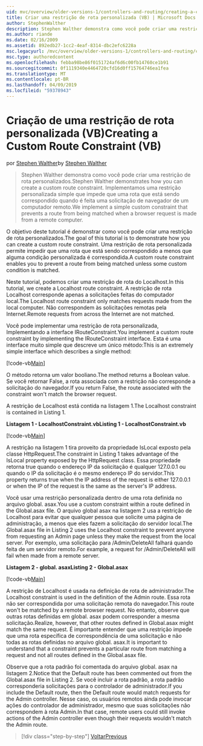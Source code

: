 ```yaml
---
uid: mvc/overview/older-versions-1/controllers-and-routing/creating-a-custom-route-constraint-vb
title: Criar uma restrição de rota personalizada (VB) | Microsoft Docs
author: StephenWalther
description: Stephen Walther demonstra como você pode criar uma restrição de rota personalizados. Implementamos um simples restrição personalizada que impede que uma rota que está sendo correspondido w...
ms.author: riande
ms.date: 02/16/2009
ms.assetid: 892edb27-1cc2-4eaf-8314-dbc2efc6228a
msc.legacyurl: /mvc/overview/older-versions-1/controllers-and-routing/creating-a-custom-route-constraint-vb
msc.type: authoredcontent
ms.openlocfilehash: febba98be86f0151724af6d6c00fb14760ce1b91
ms.sourcegitcommit: 0f1119340e4464720cfd16d0ff15764746ea1fea
ms.translationtype: MT
ms.contentlocale: pt-BR
ms.lasthandoff: 04/09/2019
ms.locfileid: "59378943"
---
```

# <a name="creating-a-custom-route-constraint-vb"></a><span data-ttu-id="82424-104">Criação de uma restrição de rota personalizada (VB)</span><span class="sxs-lookup"><span data-stu-id="82424-104">Creating a Custom Route Constraint (VB)</span></span>

<span data-ttu-id="82424-105">por [Stephen Walther](https://github.com/StephenWalther)</span><span class="sxs-lookup"><span data-stu-id="82424-105">by [Stephen Walther](https://github.com/StephenWalther)</span></span>

> <span data-ttu-id="82424-106">Stephen Walther demonstra como você pode criar uma restrição de rota personalizados.</span><span class="sxs-lookup"><span data-stu-id="82424-106">Stephen Walther demonstrates how you can create a custom route constraint.</span></span> <span data-ttu-id="82424-107">Implementamos uma restrição personalizada simple que impede que uma rota que está sendo correspondido quando é feita uma solicitação de navegador de um computador remoto.</span><span class="sxs-lookup"><span data-stu-id="82424-107">We implement a simple custom constraint that prevents a route from being matched when a browser request is made from a remote computer.</span></span>


<span data-ttu-id="82424-108">O objetivo deste tutorial é demonstrar como você pode criar uma restrição de rota personalizados.</span><span class="sxs-lookup"><span data-stu-id="82424-108">The goal of this tutorial is to demonstrate how you can create a custom route constraint.</span></span> <span data-ttu-id="82424-109">Uma restrição de rota personalizada permite impedir que uma rota que está sendo correspondido a menos que alguma condição personalizada é correspondida.</span><span class="sxs-lookup"><span data-stu-id="82424-109">A custom route constraint enables you to prevent a route from being matched unless some custom condition is matched.</span></span>

<span data-ttu-id="82424-110">Neste tutorial, podemos criar uma restrição de rota do Localhost.</span><span class="sxs-lookup"><span data-stu-id="82424-110">In this tutorial, we create a Localhost route constraint.</span></span> <span data-ttu-id="82424-111">A restrição de rota Localhost corresponde apenas a solicitações feitas do computador local.</span><span class="sxs-lookup"><span data-stu-id="82424-111">The Localhost route constraint only matches requests made from the local computer.</span></span> <span data-ttu-id="82424-112">Não correspondem às solicitações remotas pela Internet.</span><span class="sxs-lookup"><span data-stu-id="82424-112">Remote requests from across the Internet are not matched.</span></span>

<span data-ttu-id="82424-113">Você pode implementar uma restrição de rota personalizada, Implementando a interface IRouteConstraint.</span><span class="sxs-lookup"><span data-stu-id="82424-113">You implement a custom route constraint by implementing the IRouteConstraint interface.</span></span> <span data-ttu-id="82424-114">Esta é uma interface muito simple que descreve um único método:</span><span class="sxs-lookup"><span data-stu-id="82424-114">This is an extremely simple interface which describes a single method:</span></span>

[!code-vb[Main](creating-a-custom-route-constraint-vb/samples/sample1.vb)]

<span data-ttu-id="82424-115">O método retorna um valor booliano.</span><span class="sxs-lookup"><span data-stu-id="82424-115">The method returns a Boolean value.</span></span> <span data-ttu-id="82424-116">Se você retornar False, a rota associada com a restrição não corresponde a solicitação do navegador.</span><span class="sxs-lookup"><span data-stu-id="82424-116">If you return False, the route associated with the constraint won't match the browser request.</span></span>

<span data-ttu-id="82424-117">A restrição de Localhost está contida na listagem 1.</span><span class="sxs-lookup"><span data-stu-id="82424-117">The Localhost constraint is contained in Listing 1.</span></span>

**<span data-ttu-id="82424-118">Listagem 1 - LocalhostConstraint.vb</span><span class="sxs-lookup"><span data-stu-id="82424-118">Listing 1 - LocalhostConstraint.vb</span></span>**

[!code-vb[Main](creating-a-custom-route-constraint-vb/samples/sample2.vb)]

<span data-ttu-id="82424-119">A restrição na listagem 1 tira proveito da propriedade IsLocal exposto pela classe HttpRequest.</span><span class="sxs-lookup"><span data-stu-id="82424-119">The constraint in Listing 1 takes advantage of the IsLocal property exposed by the HttpRequest class.</span></span> <span data-ttu-id="82424-120">Essa propriedade retorna true quando o endereço IP da solicitação é qualquer 127.0.0.1 ou quando o IP da solicitação é o mesmo endereço IP do servidor.</span><span class="sxs-lookup"><span data-stu-id="82424-120">This property returns true when the IP address of the request is either 127.0.0.1 or when the IP of the request is the same as the server's IP address.</span></span>

<span data-ttu-id="82424-121">Você usar uma restrição personalizada dentro de uma rota definida no arquivo global. asax.</span><span class="sxs-lookup"><span data-stu-id="82424-121">You use a custom constraint within a route defined in the Global.asax file.</span></span> <span data-ttu-id="82424-122">O arquivo global asax na listagem 2 usa a restrição de Localhost para evitar que qualquer pessoa que solicite uma página de administração, a menos que eles fazem a solicitação do servidor local.</span><span class="sxs-lookup"><span data-stu-id="82424-122">The Global.asax file in Listing 2 uses the Localhost constraint to prevent anyone from requesting an Admin page unless they make the request from the local server.</span></span> <span data-ttu-id="82424-123">Por exemplo, uma solicitação para /Admin/DeleteAll falhará quando feita de um servidor remoto.</span><span class="sxs-lookup"><span data-stu-id="82424-123">For example, a request for /Admin/DeleteAll will fail when made from a remote server.</span></span>

**<span data-ttu-id="82424-124">Listagem 2 - global. asax</span><span class="sxs-lookup"><span data-stu-id="82424-124">Listing 2 - Global.asax</span></span>**

[!code-vb[Main](creating-a-custom-route-constraint-vb/samples/sample3.vb)]

<span data-ttu-id="82424-125">A restrição de Localhost é usada na definição de rota de administrador.</span><span class="sxs-lookup"><span data-stu-id="82424-125">The Localhost constraint is used in the definition of the Admin route.</span></span> <span data-ttu-id="82424-126">Essa rota não ser correspondida por uma solicitação remota do navegador.</span><span class="sxs-lookup"><span data-stu-id="82424-126">This route won't be matched by a remote browser request.</span></span> <span data-ttu-id="82424-127">No entanto, observe que outras rotas definidas em global. asax podem corresponder a mesma solicitação.</span><span class="sxs-lookup"><span data-stu-id="82424-127">Realize, however, that other routes defined in Global.asax might match the same request.</span></span> <span data-ttu-id="82424-128">É importante entender que uma restrição impede que uma rota específica de correspondência de uma solicitação e não todas as rotas definidas no arquivo global. asax.</span><span class="sxs-lookup"><span data-stu-id="82424-128">It is important to understand that a constraint prevents a particular route from matching a request and not all routes defined in the Global.asax file.</span></span>

<span data-ttu-id="82424-129">Observe que a rota padrão foi comentada do arquivo global. asax na listagem 2.</span><span class="sxs-lookup"><span data-stu-id="82424-129">Notice that the Default route has been commented out from the Global.asax file in Listing 2.</span></span> <span data-ttu-id="82424-130">Se você incluir a rota padrão, a rota padrão corresponderia solicitações para o controlador de administrador.</span><span class="sxs-lookup"><span data-stu-id="82424-130">If you include the Default route, then the Default route would match requests for the Admin controller.</span></span> <span data-ttu-id="82424-131">Nesse caso, os usuários remotos ainda pode invocar ações do controlador de administrador, mesmo que suas solicitações não correspondem à rota Admin.</span><span class="sxs-lookup"><span data-stu-id="82424-131">In that case, remote users could still invoke actions of the Admin controller even though their requests wouldn't match the Admin route.</span></span>

> [!div class="step-by-step"]
> [<span data-ttu-id="82424-132">Voltar</span><span class="sxs-lookup"><span data-stu-id="82424-132">Previous</span></span>](creating-a-route-constraint-vb.md)
